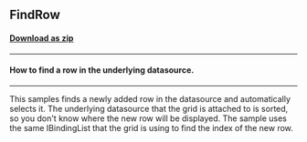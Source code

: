 ## FindRow
#### [Download as zip](https://minhaskamal.github.io/DownGit/#/home?url=https://github.com/GrapeCity/ComponentOne-WinForms-Samples/tree/master/NetFramework\FlexGrid\CS\FindRow)
____
#### How to find a row in the underlying datasource.
____
This samples finds a newly added row in the datasource and automatically selects it.  The underlying datasource that the grid is attached to is sorted, so you don't know where the new row will be displayed. The sample uses the same IBindingList that the grid is using to find the index of the new row. 

